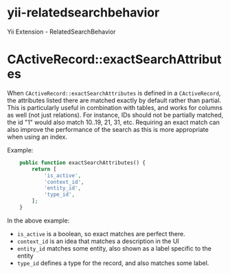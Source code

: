 yii-relatedsearchbehavior
=========================

Yii Extension - RelatedSearchBehavior


# CActiveRecord::exactSearchAttributes

When `CActiveRecord::exactSearchAttributes` is defined in a `CActiveRecord`, the attributes listed there are matched exactly by default rather than partial.
This is particularly useful in combination with tables, and works for columns as well (not just relations).
For instance, IDs should not be partially matched, the id "1" would also match 10..19, 21, 31, etc.
Requiring an exact match can also improve the performance of the search as this is more appropriate when using an index.

Example:
```php
    public function exactSearchAttributes() {
        return [
            'is_active',
            'context_id',
            'entity_id',
            'type_id',
        ];
    }
```
In the above example:

- `is_active` is a boolean, so exact matches are perfect there.
- `context_id` is an idea that matches a description in the UI
- `entity_id` matches some entity, also shown as a label specific to the entity
- `type_id` defines a type for the record, and also matches some label.
